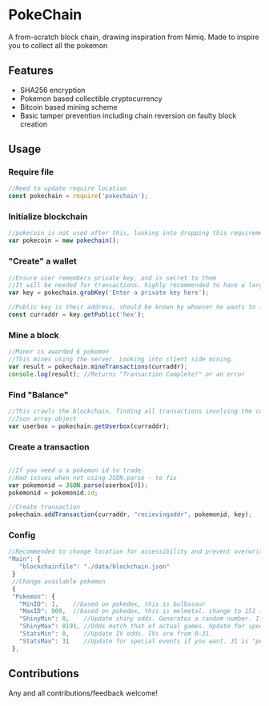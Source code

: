 # PokeChain
A from-scratch block chain, drawing inspiration from Nimiq. Made to inspire you to collect all the pokemon

## Features
  * SHA256 encryption
  * Pokemon based collectible cryptocurrency
  * Bitcoin based mining scheme
  * Basic tamper prevention including chain reversion on faulty block creation

## Usage
### Require file 
```javascript
//Need to update require location
const pokechain = require('pokechain');
```

### Initialize blockchain
```javascript
//pokecoin is not used after this, looking into dropping this requirement
var pokecoin = new pokechain();
```

### "Create" a wallet
```javascript
//Ensure user remembers private key, and is secret to them
//It will be needed for transactions. highly recommended to have a large string to increase security
var key = pokechain.grabKey('Enter a private key here');

//Public key is their address, should be known by whoever he wants to interact with 
const curraddr = key.getPublic('hex');
```

### Mine a block 
```javascript
//Miner is awarded 6 pokemon
//This mines using the server. Looking into client side mining.
var result = pokechain.mineTransactions(curraddr);
console.log(result); //Returns "Transaction Complete!" or an error
```

### Find "Balance"
```javascript
//This crawls the blockchain, finding all transactions involving the curraddr, and consolidating down as needed
//Json array object
var userbox = pokechain.getUserbox(curraddr);
```

### Create a transaction
```javascript

//If you need a a pokemon id to trade:
//Had issues when not using JSON.parse - to fix
var pokemonid = JSON.parse(userbox[0]);
pokemonid = pokemonid.id;

//Create transaction
pokechain.addTransaction(curraddr, "recievingaddr", pokemonid, key);
```
### Config
```javascript
//Recommended to change location for accessibility and prevent overwriting
"Main": {
   "blockchainfile": "./data/blockchain.json"
 }
 //Change available pokemon
 {
 "Pokemon": {
   "MinID": 1,    //based on pokedex, this is bulbasaur
   "MaxID": 809,  //based on pokedex, this is melmetal. change to 151 if you want just gen 1
   "ShinyMin": 0,    //Update shiny odds. Generates a random number. If the number == 420, is shiny
   "ShinyMax": 8191, //Odds match that of actual games. Update for special events if you want
   "StatsMin": 0,    //Update IV odds. IVs are from 0-31. 
   "StatsMax": 31    //Update for special events if you want. 31 is "perfect"
 },
```

## Contributions
Any and all contributions/feedback welcome!
